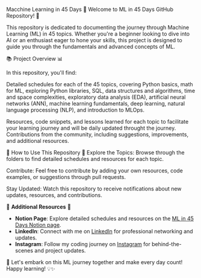 Macchine Learning in 45 Days
🚀 Welcome to ML in 45 Days GitHub Repository! 🌟

This repository is dedicated to documenting the journey through Machine Learning (ML) in 45 topics. Whether you're a beginner looking to dive into AI or an enthusiast eager to hone your skills, this project is designed to guide you through the fundamentals and advanced concepts of ML.

📚 Project Overview 📊

In this repository, you'll find:

Detailed schedules for each of the 45 topics, covering 
Python basics,
math for ML, 
exploring Python libraries, 
SQL, 
data structures and algorithms, 
time and space complexities, 
exploratory data analysis (EDA), 
artificial neural networks (ANN), 
machine learning fundamentals, 
deep learning, 
natural language processing (NLP), 
and introduction to MLOps.

Resources, code snippets, and lessons learned for each topic to facilitate your learning journey and will be daily updated throught the journey.
Contributions from the community, including suggestions, improvements, and additional resources.


🎯 How to Use This Repository 🚩
Explore the Topics: Browse through the folders to find detailed schedules and resources for each topic.

Contribute: Feel free to contribute by adding your own resources, code examples, or suggestions through pull requests.

Stay Updated: Watch this repository to receive notifications about new updates, resources, and contributions.

📌 **Additional Resources** 🌟

- **Notion Page**: Explore detailed schedules and resources on the [ML in 45 Days Notion page](https://www.notion.so/PLANNER-2177db6c95c645ec816d3f8968468992?pvs=4).
- **LinkedIn**: Connect with me on [LinkedIn](https://www.linkedin.com/in/varundronamraju/) for professional networking and updates.
- **Instagram**: Follow my coding journey on [Instagram](https://www.instagram.com/varunn.code/) for behind-the-scenes and project updates.

🌟 Let's embark on this ML journey together and make every day count! Happy learning! 💡✨
